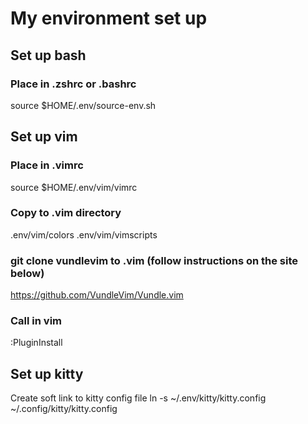 # My environment set up

## Set up bash
### Place in .zshrc or .bashrc
source $HOME/.env/source-env.sh

## Set up vim
### Place in .vimrc
source $HOME/.env/vim/vimrc

### Copy to .vim directory
.env/vim/colors
.env/vim/vimscripts

### git clone vundlevim to .vim (follow instructions on the site below)
https://github.com/VundleVim/Vundle.vim

### Call in vim
:PluginInstall

## Set up kitty
Create soft link to kitty config file
ln -s ~/.env/kitty/kitty.config ~/.config/kitty/kitty.config

